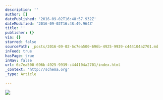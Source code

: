 ```yaml
---
description: ''
author: []
datePublished: '2016-09-02T16:48:57.932Z'
dateModified: '2016-09-02T16:48:49.964Z'
title: ''
publisher: {}
via: {}
starred: false
sourcePath: _posts/2016-09-02-6c7ea500-696b-4925-9939-c444104a2701.md
inFeed: true
hasPage: true
inNav: false
url: 6c7ea500-696b-4925-9939-c444104a2701/index.html
_context: 'http://schema.org'
_type: Article

---
```

![](https://the-grid-user-content.s3-us-west-2.amazonaws.com/0771cbc6-2da0-4200-8280-d2417bdcabef.jpg)